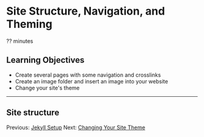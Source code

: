 # Site Structure, Navigation, and Theming
?? minutes

## Learning Objectives

* Create several pages with some navigation and crosslinks
* Create an image folder and insert an image into your website
* Change your site's theme

---

## Site structure

Previous: [Jekyll Setup](03-jekyll-setup.html)  Next: [Changing Your Site Theme](05-changing-theme.html)
